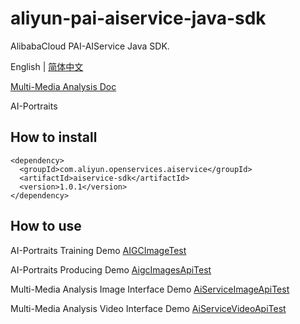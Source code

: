 # aliyun-pai-aiservice-java-sdk 
AlibabaCloud PAI-AIService Java  SDK.

English | [简体中文](./README_zh-CN.md)

[Multi-Media Analysis Doc](https://www.alibabacloud.com/help/zh/pai/user-guide/multimedia-analysis)

AI-Portraits

## How to install

```
<dependency>
  <groupId>com.aliyun.openservices.aiservice</groupId>
  <artifactId>aiservice-sdk</artifactId>
  <version>1.0.1</version>
</dependency>
```


## How to use

AI-Portraits Training Demo [AIGCImageTest](src/test/java/com/aliyun/openservices/aiservice/api/AIGCImageTest.java)

AI-Portraits Producing Demo [AigcImagesApiTest](src/test/java/com/aliyun/openservices/aiservice/api/AigcImagesApiTest.java)

Multi-Media Analysis Image Interface Demo [AiServiceImageApiTest](src/test/java/com/aliyun/openservices/aiservice/api/AiServiceImageApiTest.java)

Multi-Media Analysis Video Interface Demo [AiServiceVideoApiTest](src/test/java/com/aliyun/openservices/aiservice/api/AiServiceVideoApiTest.java)
